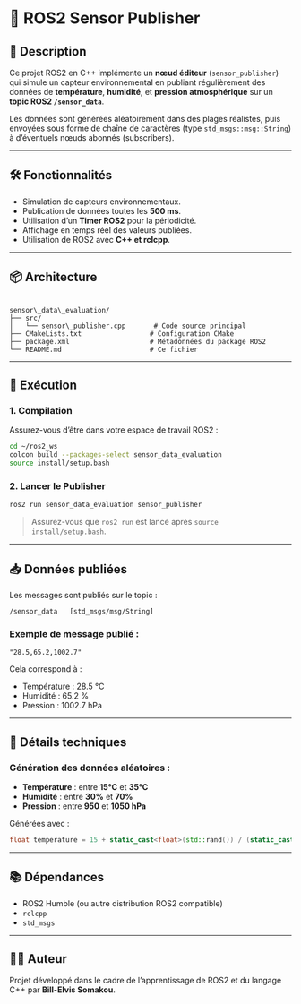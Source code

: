 
# 📡 ROS2 Sensor Publisher

## 🧾 Description

Ce projet ROS2 en C++ implémente un **nœud éditeur** (`sensor_publisher`) qui simule un capteur environnemental en publiant régulièrement des données de **température**, **humidité**, et **pression atmosphérique** sur un **topic ROS2 `/sensor_data`**.

Les données sont générées aléatoirement dans des plages réalistes, puis envoyées sous forme de chaîne de caractères (type `std_msgs::msg::String`) à d’éventuels nœuds abonnés (subscribers).

---

## 🛠️ Fonctionnalités

- Simulation de capteurs environnementaux.
- Publication de données toutes les **500 ms**.
- Utilisation d’un **Timer ROS2** pour la périodicité.
- Affichage en temps réel des valeurs publiées.
- Utilisation de ROS2 avec **C++ et rclcpp**.

---

## 📦 Architecture

```

sensor\_data\_evaluation/
├── src/
│   └── sensor\_publisher.cpp       # Code source principal
├── CMakeLists.txt                 # Configuration CMake
├── package.xml                    # Métadonnées du package ROS2
└── README.md                      # Ce fichier

````

---

## 🚀 Exécution

### 1. Compilation
Assurez-vous d’être dans votre espace de travail ROS2 :
```bash
cd ~/ros2_ws
colcon build --packages-select sensor_data_evaluation
source install/setup.bash
````

### 2. Lancer le Publisher

```bash
ros2 run sensor_data_evaluation sensor_publisher
```

> Assurez-vous que `ros2 run` est lancé après `source install/setup.bash`.

---

## 📥 Données publiées

Les messages sont publiés sur le topic :

```
/sensor_data   [std_msgs/msg/String]
```

### Exemple de message publié :

```
"28.5,65.2,1002.7"
```

Cela correspond à :

* Température : 28.5 °C
* Humidité : 65.2 %
* Pression : 1002.7 hPa

---

## 🔧 Détails techniques

### Génération des données aléatoires :

* **Température** : entre **15°C** et **35°C**
* **Humidité** : entre **30%** et **70%**
* **Pression** : entre **950** et **1050 hPa**

Générées avec :

```cpp
float temperature = 15 + static_cast<float>(std::rand()) / (static_cast<float>(RAND_MAX / (35 - 15)));
```

---

## 📚 Dépendances

* ROS2 Humble (ou autre distribution ROS2 compatible)
* `rclcpp`
* `std_msgs`


---

## 👨‍💻 Auteur

Projet développé dans le cadre de l’apprentissage de ROS2 et du langage C++ par **Bill-Elvis Somakou**.


